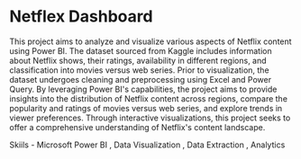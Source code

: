# Netflex Dashboard

This project aims to analyze and visualize various aspects of Netflix content using Power BI. The dataset sourced from Kaggle includes information about Netflix shows, their ratings, availability in different regions, and classification into movies versus web series. Prior to visualization, the dataset undergoes cleaning and preprocessing using Excel and Power Query. By leveraging Power BI's capabilities, the project aims to provide insights into the distribution of Netflix content across regions, compare the popularity and ratings of movies versus web series, and explore trends in viewer preferences. Through interactive visualizations, this project seeks to offer a comprehensive understanding of Netflix's content landscape.

Skiils - Microsoft Power BI , Data Visualization , Data Extraction , Analytics 
